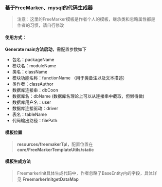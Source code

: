 ### 基于FreeMarker、mysql的代码生成器

> 注意：这里的FreeMarker模板是作者个人的模板，继承类和忽略属性都是作者的习惯，请自行修改

> 

#### 使用方式：
    
**Generate main方法启动**，需配置参数如下

- 包名：packageName
- 模块名：moduleName
- 类名：className
- 模块功能名称：functionName （用于类备注以及文本描述）
- 类作者：classAuthor
- 数据库连接串：dbCoon
- 数据库名：dbName (数据库名理论上可以从连接串中截取，但懒得做)
- 数据库用户名：user
- 数据库连接驱动：driver
- 表名：tableName
- 代码输出路径：filePath
 

#### 模板位置
> **resources/freemakerTpl**，配置位置在**core/FreeMarkerTemplateUtils/static**

#### 模板生成方法
> FreemarkerInit具体生成代码中，作者忽略了BaseEntity内的字段，具体详见 **FreemarkerInitgetDataMap**
